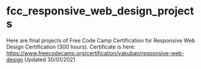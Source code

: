 # fcc_responsive_web_design_projects
Here are final projects of Free Code Camp Certification for Responsive Web Design Certification (300 hours).
Certificate is here: https://www.freecodecamp.org/certification/yakuban/responsive-web-design
Updated 30/01/2021
